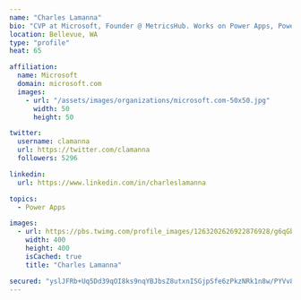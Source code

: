 ```yaml
---
name: "Charles Lamanna"
bio: "CVP at Microsoft, Founder @ MetricsHub. Works on Power Apps, Power Automate, Power Virtual Agent, Common Data Service and Dynamics 365."
location: Bellevue, WA
type: "profile"
heat: 65

affiliation:
  name: Microsoft
  domain: microsoft.com
  images:
    - url: "/assets/images/organizations/microsoft.com-50x50.jpg"
      width: 50
      height: 50

twitter:
  username: clamanna
  url: https://twitter.com/clamanna
  followers: 5296

linkedin:
  url: https://www.linkedin.com/in/charleslamanna

topics:
  - Power Apps

images:
  - url: https://pbs.twimg.com/profile_images/1263202626922876928/g6qGbHZ-_400x400.jpg
    width: 400
    height: 400
    isCached: true
    title: "Charles Lamanna"

secured: "yslJFRb+Uq5Dd39qOI8ks9nqYBJbsZ8utxnISGjpSfe6zPkzNRk1n8w/PYVv89QXHDLBwN4O4pXx6SOGVjM6Gh28HUbHnfO3lzqr3vtvukvvCUSkdeKz3KlAIJf1hWcVhQJJLVJaMCKi485gr3xYvSGIZQJnc7tmih1c/S/p2BzE/gjaIE1MVhzxW3KYlx2YvfxoRCTLg4sF0oN0JTLcu7VmiCJ6j0GDubRtMa+JLVgmcWyVwaTmYnbxhNwAJd04fOJe22o3azjt+LSz5Hkfa3+KbNEjJ/Nsbsmdlz8XBzPnHUdHNoxe135kKneQuoV6QDVj+IcI/JIaek4HwQ0KqFh1SVmBA1A45ICJOcxMlnV7qAiZ5HgVx5woRtrySh9a+wlzJ+6vEe6/gor8mSgZeZ5rmH0i7iLZVRWdE93lScg=;weL2tR38O/QQ/m6U85VuNw=="
---
```


